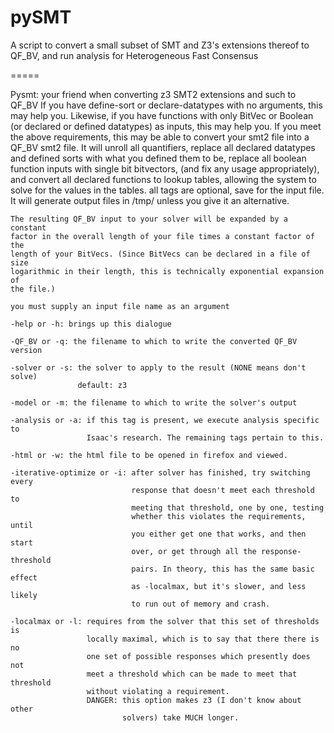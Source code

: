 pySMT
=====

A script to convert a small subset of SMT and Z3's extensions thereof to QF_BV, and run analysis for Heterogeneous Fast Consensus

=====

Pysmt: your friend when converting z3 SMT2 extensions and such to QF_BV
    If you have define-sort or declare-datatypes with no arguments, this may
    help you.
    Likewise, if you have functions with only BitVec or Boolean (or declared
    or defined datatypes) as inputs, this may help you.
    If you meet the above requirements, this may be able to convert your smt2
    file into a QF_BV smt2 file. It will unroll all quantifiers, replace all
    declared datatypes and defined sorts with what you defined them to be,
    replace all boolean function inputs with single bit bitvectors, (and fix
    any usage appropriately), and convert all declared functions to lookup
    tables, allowing the system to solve for the values in the tables. 
    all tags are optional, save for the input file. It will generate output
    files in /tmp/ unless you give it an alternative.

    The resulting QF_BV input to your solver will be expanded by a constant
    factor in the overall length of your file times a constant factor of the
    length of your BitVecs. (Since BitVecs can be declared in a file of size
    logarithmic in their length, this is technically exponential expansion of
    the file.)

    you must supply an input file name as an argument
    
    -help or -h: brings up this dialogue 

    -QF_BV or -q: the filename to which to write the converted QF_BV version

    -solver or -s: the solver to apply to the result (NONE means don't solve)
                   default: z3

    -model or -m: the filename to which to write the solver's output

    -analysis or -a: if this tag is present, we execute analysis specific to 
                     Isaac's research. The remaining tags pertain to this.

    -html or -w: the html file to be opened in firefox and viewed.

    -iterative-optimize or -i: after solver has finished, try switching every
                               response that doesn't meet each threshold to 
                               meeting that threshold, one by one, testing
                               whether this violates the requirements, until
                               you either get one that works, and then start 
                               over, or get through all the response-threshold
                               pairs. In theory, this has the same basic effect
                               as -localmax, but it's slower, and less likely
                               to run out of memory and crash.

    -localmax or -l: requires from the solver that this set of thresholds is
                     locally maximal, which is to say that there there is no 
                     one set of possible responses which presently does not 
                     meet a threshold which can be made to meet that threshold
                     without violating a requirement.
                     DANGER: this option makes z3 (I don't know about other
                             solvers) take MUCH longer.
